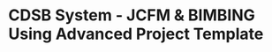 CDSB System - JCFM & BIMBING Using Advanced Project Template
=============================================================


